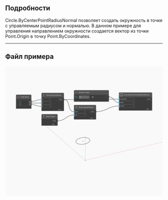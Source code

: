 ## Подробности
Circle.ByCenterPointRadiusNormal позволяет создать окружность в точке с управляемым радиусом и нормалью. В данном примере для управления направлением окружности создается вектор из точки Point.Origin в точку Point.ByCoordinates.
___
## Файл примера

![ByCenterPointRadiusNormal](./Autodesk.DesignScript.Geometry.Circle.ByCenterPointRadiusNormal_img.jpg)

